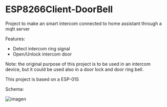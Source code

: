 # ESP8266Client-DoorBell

Project to make an smart intercom connected to home assistant through a mqtt server

Features:
- Detect intercom ring signal
- Open/Unlock intercom door

Note: the original purpose of this project is to be used in an intercom device, but it could be used also in a door lock and door ring bell.

This project is based on a ESP-01S

Schema:

![imagen](https://user-images.githubusercontent.com/855526/191354560-23153de3-7aff-4449-bde9-5f7eb0fb8c5a.png)
